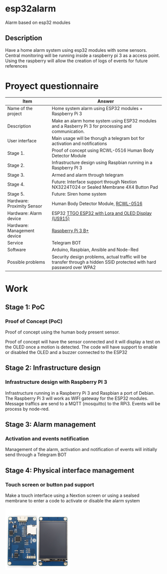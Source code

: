 # esp32alarm
Alarm based on esp32 modules

## Description
Have a home alarm system using esp32 modules with some sensors. Central
monitoring will be running inside a raspberry pi 3 as a access point.
Using the raspberry will allow the creation of logs of events for future references

# Proyect questionnaire


|Item|Answer|
|----|-------|
|Name of the project|Home system alarm using ESP32 modules + Raspberry Pi 3|
|Description|Make an alarm home system using ESP32 modules and a Rasberry Pi 3 for processing and communication.|
|User interface|Main usage will be thorugh a telegram bot for activation and notifications|
|Stage 1.| Proof of concept using RCWL-0516 Human Body Detector Module|
|Stage 2.| Infrastructure design using Raspbian running in a Raspberry PI 3|
|Stage 3.| Armed and alarm through telegram |
|Stage 4.| Future: Interface support through Nextion NX3224T024 or Sealed Membrane 4X4 Button Pad|
|Stage 5.| Future: Siren home system|
|Hardware: Proximity Sensor|Human Body Detector Module, [RCWL-0516](https://www.crcibernetica.com/rcwl-0516-human-body-detector-module/)|
|Hardware: Alarm device|ESP32 [TTGO ESP32 with Lora and OLED Display (US915)](https://www.crcibernetica.com/ttgo-esp32-with-lora-and-oled-display-us915/)|
|Hardware: Management device|[Raspberry Pi 3 B+](https://www.crcibernetica.com/raspberry-pi-3-b-latest-version/)|
|Service|Telegram BOT|
|Software|Arduino, Raspbian, Ansible and Node-Red|
|Possible problems|Security design problems, actual traffic will be transfer through a hidden SSID protected with hard password over WPA2|

# Work

## Stage 1: PoC

### Proof of Concept (PoC)
Proof of concept using the human body present sensor.

Proof of concept will have the sensor connected and it will display a test
on the OLED once a motion is detected. The code will have support to enable
or disabled the OLED and a buzzer connected to the ESP32




## Stage 2: Infrastructure design

### Infrastructure design with Raspberry PI 3
Infrastructure running in a Raspberry Pi 3 and Raspbian a port of Debian.
The Raspberry Pi 3 will work as WIFI gateway for the ESP32 modules. Message
traffics are send to a MQTT (mosquitto) to the RPi3. Events will be process
by node-red.



## Stage 3: Alarm management

### Activation and events notification
Management of the alarm, activation and notification of events will
initially send through a Telegram BOT



## Stage 4: Physical interface management

### Touch screen or button pad support
Make a touch interface using a Nextion screen or using a sealsed membrane to
enter a code to activate or disable the alarm system

![Nextion](doc/media/nextion-nx3224t024.png) 


